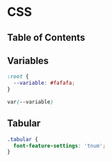 # CSS

## Table of Contents

## Variables
```css
:root {
  --variable: #fafafa; 
}

var(--variable)
```

## Tabular
```css
.tabular {
  font-feature-settings: 'tnum';
}
```
